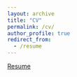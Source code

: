 ```yaml
---
layout: archive
title: "CV"
permalink: /cv/
author_profile: true
redirect_from:
  - /resume
---
```


<a href="http://sakthikap.github.io/files/Sakthi_Kumar_Resume.pdf"> Resume </a> <br/>
